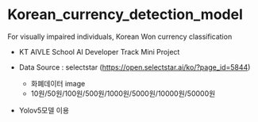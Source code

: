 # Korean_currency_detection_model

For visually impaired individuals, Korean Won currency classification
- KT AIVLE School AI Developer Track Mini Project

- Data Source : selectstar (https://open.selectstar.ai/ko/?page_id=5844)
     - 화폐데이터 image
     - 10원/50원/100원/500원/1000원/5000원/10000원/50000원
       
- Yolov5모델 이용
